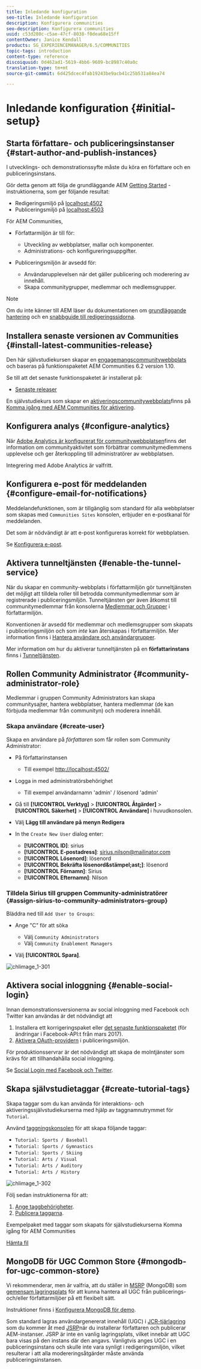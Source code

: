 ```yaml
---
title: Inledande konfiguration
seo-title: Inledande konfiguration
description: Konfigurera communities
seo-description: Konfigurera communities
uuid: c53d280c-c5ae-47cf-8038-f0dea68e15ff
contentOwner: Janice Kendall
products: SG_EXPERIENCEMANAGER/6.5/COMMUNITIES
topic-tags: introduction
content-type: reference
discoiquuid: 0d462ad1-5619-4bb6-9609-bc8987c40a0c
translation-type: tm+mt
source-git-commit: 6d425dcec4fab19243be9acb41c25b531a84ea74

---
```



# Inledande konfiguration {#initial-setup}

## Starta författare- och publiceringsinstanser {#start-author-and-publish-instances}

I utvecklings- och demonstrationssyfte måste du köra en författare och en publiceringsinstans.

Gör detta genom att följa de grundläggande AEM [Getting Started](../../help/sites-deploying/deploy.md#getting-started) -instruktionerna, som ger följande resultat:

* Redigeringsmiljö på [localhost:4502](http://localhost:4502/)
* Publiceringsmiljö på [localhost:4503](http://localhost:4503/)

För AEM Communities,

* Författarmiljön är till för:

   * Utveckling av webbplatser, mallar och komponenter.
   * Administrations- och konfigureringsuppgifter.

* Publiceringsmiljön är avsedd för:

   * Användarupplevelsen när det gäller publicering och moderering av innehåll.
   * Skapa communitygrupper, medlemmar och medlemsgrupper.

>[!NOTE]
>
>Om du inte känner till AEM läser du dokumentationen om [grundläggande hantering](../../help/sites-authoring/basic-handling.md) och en [snabbguide till redigeringssidorna](../../help/sites-authoring/qg-page-authoring.md).


## Installera senaste versionen av Communities {#install-latest-communities-release}

Den här självstudiekursen skapar en [engagemangscommunitywebbplats](overview.md#engagement-community) och baseras på funktionspaketet AEM Communities 6.2 version 1.10.

Se till att det senaste funktionspaketet är installerat på:

* [Senaste releaser](deploy-communities.md#latest-releases)

En självstudiekurs som skapar en [aktiveringscommunitywebbplats](overview.md#enablement-community)finns på [Komma igång med AEM Communities för aktivering](getting-started-enablement.md).

## Konfigurera analys {#configure-analytics}

När [Adobe Analytics är konfigurerat för communitywebbplatsen](analytics.md)finns det information om communityaktivitet som förbättrar communitymedlemmens upplevelse och ger återkoppling till administratörer av webbplatsen.

Integrering med Adobe Analytics är valfritt.

## Konfigurera e-post för meddelanden {#configure-email-for-notifications}

Meddelandefunktionen, som är tillgänglig som standard för alla webbplatser som skapas med `Communities Sites` konsolen, erbjuder en e-postkanal för meddelanden.

Det som är nödvändigt är att e-post konfigureras korrekt för webbplatsen.

Se [Konfigurera e-post](email.md).

## Aktivera tunneltjänsten {#enable-the-tunnel-service}

När du skapar en community-webbplats i författarmiljön gör tunneltjänsten det möjligt att tilldela roller till betrodda communitymedlemmar som är registrerade i publiceringsmiljön. Tunneltjänsten ger även åtkomst till communitymedlemmar från konsolerna [Medlemmar och Grupper](members.md) i författarmiljön.

Konventionen är avsedd för medlemmar och medlemsgrupper som skapats i publiceringsmiljön och som *inte* kan återskapas i författarmiljön. Mer information finns i [Hantera användare och användargrupper](users.md).

Mer information om hur du aktiverar tunneltjänsten på en **författarinstans** finns i [Tunneltjänsten](deploy-communities.md#tunnel-service-on-author).

## Rollen Community Administrator {#community-administrator-role}

Medlemmar i gruppen Community Administrators kan skapa communitysajter, hantera webbplatser, hantera medlemmar (de kan förbjuda medlemmar från communityn) och moderera innehåll.

### Skapa användare {#create-user}

Skapa en användare på *författaren* som får rollen som Community Administrator:

* På författarinstansen

   * Till exempel [http://localhost:4502/](http://localhost:4503/)

* Logga in med administratörsbehörighet

   * Till exempel användarnamn &#39;admin&#39; / lösenord &#39;admin&#39;

* Gå till **[!UICONTROL Verktyg]** > **[!UICONTROL Åtgärder]** > **[!UICONTROL Säkerhet]** > **[!UICONTROL Användare]** i huvudkonsolen.
* Välj **Lägg till användare på menyn **Redigera****

* In the `Create New User` dialog enter:

   * **[!UICONTROL ID]**: sirius
   * **[!UICONTROL E-postadress]**: sirius.nilson@mailinator.com
   * **[!UICONTROL Lösenord]**: lösenord
   * **[!UICONTROL Bekräfta lösenord&amp;stämpel;ast;]**: lösenord
   * **[!UICONTROL Förnamn]**: Sirius
   * **[!UICONTROL Efternamn]**: Nilson

### Tilldela Sirius till gruppen Community-administratörer {#assign-sirius-to-community-administrators-group}

Bläddra ned till `Add User to Groups`:

* Ange &quot;C&quot; för att söka

   * Välj `Community Administrators`
   * Välj `Community Enablement Managers`

* Välj **[!UICONTROL Spara]**.

![chlimage_1-301](assets/chlimage_1-301.png)

## Aktivera social inloggning {#enable-social-login}

Innan demonstrationsversionerna av social inloggning med Facebook och Twitter kan användas är det nödvändigt att

1. Installera ett korrigeringspaket eller [det senaste funktionspaketet](deploy-communities.md#latestfeaturepack) (för ändringar i Facebook-API:t från mars 2017).
1. [Aktivera OAuth-providern](social-login.md#adobe-granite-oauth-authentication-handler) i publiceringsmiljön.

För produktionsservrar är det nödvändigt att skapa de molntjänster som krävs för att tillhandahålla social inloggning.

Se [Social Login med Facebook och Twitter](social-login.md).

## Skapa självstudietaggar {#create-tutorial-tags}

Skapa taggar som du kan använda för interaktions- och aktiveringssjälvstudiekurserna med hjälp av taggnamnutrymmet för `Tutorial`.

Använd [taggningskonsolen](../../help/sites-administering/tags.md#tagging-console) för att skapa följande taggar:

* `Tutorial: Sports / Baseball`
* `Tutorial: Sports / Gymnastics`
* `Tutorial: Sports / Skiing`
* `Tutorial: Arts / Visual`
* `Tutorial: Arts / Auditory`
* `Tutorial: Arts / History`

![chlimage_1-302](assets/chlimage_1-302.png)

Följ sedan instruktionerna för att:

1. [Ange taggbehörigheter](../../help/sites-administering/tags.md#setting-tag-permissions).
1. [Publicera taggarna](../../help/sites-administering/tags.md#publishing-tags).

Exempelpaket med taggar som skapats för självstudiekurserna Komma igång för AEM Communities

[Hämta fil](assets/tutorial_tags-v63.zip)

## MongoDB för UGC Common Store {#mongodb-for-ugc-common-store}

Vi rekommenderar, men är valfria, att du ställer in [MSRP](msrp.md) (MongoDB) som [gemensam lagringsplats](working-with-srp.md) för att kunna hantera all UGC från publicerings- och/eller författarmiljöer på ett flexibelt sätt.

Instruktioner finns i [Konfigurera MongoDB för demo](demo-mongo.md).

Som standard lagras användargenererat innehåll (UGC) i [JCR-tjärlagring](../../help/sites-deploying/platform.md) som du kommer åt med [JSRP](jsrp.md)när du installerar författaren och publicerar AEM-instanser. JSRP är inte en vanlig lagringsplats, vilket innebär att UGC bara visas på den instans där den angavs. Vanligtvis anges UGC i en publiceringsinstans och skulle inte vara synligt i redigeringsmiljön, vilket resulterar i att alla modereringsåtgärder måste använda publiceringsinstansen.